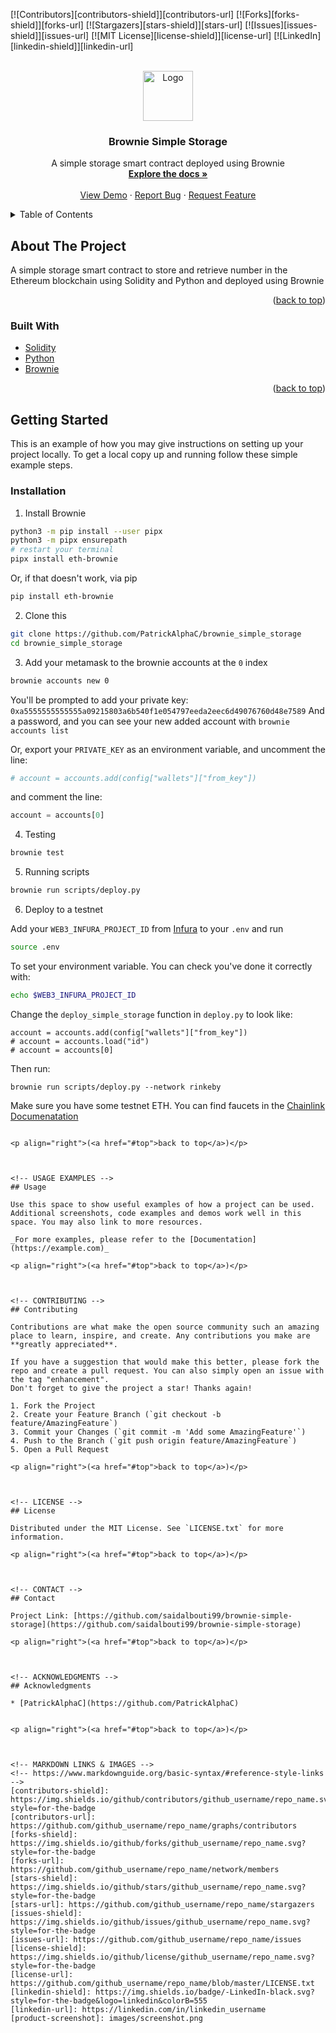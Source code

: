 
<div id="top"></div>
<!--
*** Thanks for checking out my project
*** Don't forget to give the project a star!
*** Thanks again! Now go create something AMAZING! :D
-->



<!-- PROJECT SHIELDS -->
<!--
*** I'm using markdown "reference style" links for readability.
*** Reference links are enclosed in brackets [ ] instead of parentheses ( ).
*** See the bottom of this document for the declaration of the reference variables
*** for contributors-url, forks-url, etc. This is an optional, concise syntax you may use.
*** https://www.markdownguide.org/basic-syntax/#reference-style-links
-->
[![Contributors][contributors-shield]][contributors-url]
[![Forks][forks-shield]][forks-url]
[![Stargazers][stars-shield]][stars-url]
[![Issues][issues-shield]][issues-url]
[![MIT License][license-shield]][license-url]
[![LinkedIn][linkedin-shield]][linkedin-url]



<!-- PROJECT LOGO -->
<br />
<div align="center">
  <a href="https://github.com/saidalbouti99/brownie-simple-storage">
    <img src="https://www.google.com/search?q=solidity+symbol&sxsrf=APq-WBsaizo6dEXhWG-Uo5Z9OAhYROD4-g:1646578259757&source=lnms&tbm=isch&sa=X&ved=2ahUKEwiJ3ZGC3rH2AhUg63MBHcWwDLsQ_AUoAXoECAEQAw&biw=1536&bih=662&dpr=1.25#imgrc=Ahvg8X_JVTzJHM" alt="Logo" width="80" height="80">
  </a>

<h3 align="center">Brownie Simple Storage</h3>

  <p align="center">
    A simple storage smart contract deployed using Brownie
    <br />
    <a href="https://github.com/saidalbouti99/brownie-simple-storage"><strong>Explore the docs »</strong></a>
    <br />
    <br />
    <a href="https://github.com/saidalbouti99/brownie-simple-storage">View Demo</a>
    ·
    <a href="https://github.com/saidalbouti99/brownie-simple-storage/issues">Report Bug</a>
    ·
    <a href="https://github.com/saidalbouti99/brownie-simple-storage/issues">Request Feature</a>
  </p>
</div>



<!-- TABLE OF CONTENTS -->
<details>
  <summary>Table of Contents</summary>
  <ol>
    <li>
      <a href="#about-the-project">About The Project</a>
      <ul>
        <li><a href="#built-with">Built With</a></li>
      </ul>
    </li>
    <li>
      <a href="#getting-started">Getting Started</a>
      <ul>
        <li><a href="#prerequisites">Prerequisites</a></li>
        <li><a href="#installation">Installation</a></li>
      </ul>
    </li>
    <li><a href="#usage">Usage</a></li>
    <li><a href="#roadmap">Roadmap</a></li>
    <li><a href="#contributing">Contributing</a></li>
    <li><a href="#license">License</a></li>
    <li><a href="#contact">Contact</a></li>
    <li><a href="#acknowledgments">Acknowledgments</a></li>
  </ol>
</details>



<!-- ABOUT THE PROJECT -->
## About The Project

 A simple storage smart contract to store and retrieve number in the Ethereum blockchain using Solidity and Python and deployed using Brownie

<p align="right">(<a href="#top">back to top</a>)</p>



### Built With

* [Solidity](https://soliditylang.org/)
* [Python](https://www.python.org/)
* [Brownie](https://eth-brownie.readthedocs.io/en/stable/)

<p align="right">(<a href="#top">back to top</a>)</p>



<!-- GETTING STARTED -->
## Getting Started

This is an example of how you may give instructions on setting up your project locally.
To get a local copy up and running follow these simple example steps.


### Installation

1. Install Brownie

```bash
python3 -m pip install --user pipx
python3 -m pipx ensurepath
# restart your terminal
pipx install eth-brownie
```
Or, if that doesn't work, via pip
```bash
pip install eth-brownie
```

2. Clone this
```bash
git clone https://github.com/PatrickAlphaC/brownie_simple_storage
cd brownie_simple_storage
```
3. Add your metamask to the brownie accounts at the `0` index

```bash
brownie accounts new 0
```
You'll be prompted to add your private key:
`0xa5555555555555a09215803a6b540f1e054797eeda2eec6d49076760d48e7589`
And a password, and you can see your new added account with `brownie accounts list`

Or, export your `PRIVATE_KEY` as an environment variable, and uncomment the line:
```python
# account = accounts.add(config["wallets"]["from_key"])
```
and comment the line:
```python
account = accounts[0]
```

4. Testing

```bash
brownie test
```

5. Running scripts

```bash
brownie run scripts/deploy.py
```

6. Deploy to a testnet

Add your `WEB3_INFURA_PROJECT_ID` from [Infura](https://infura.io/) to your `.env` and run 
```bash
source .env
``` 
To set your environment variable. You can check you've done it correctly with:
```bash
echo $WEB3_INFURA_PROJECT_ID
```
Change the `deploy_simple_storage` function in `deploy.py` to look like:
```
account = accounts.add(config["wallets"]["from_key"])
# account = accounts.load("id")
# account = accounts[0]
```

Then run:
```
brownie run scripts/deploy.py --network rinkeby
```

Make sure you have some testnet ETH. You can find faucets in the [Chainlink Documenatation](https://docs.chain.link/docs/link-token-contracts/)



   ```

<p align="right">(<a href="#top">back to top</a>)</p>



<!-- USAGE EXAMPLES -->
## Usage

Use this space to show useful examples of how a project can be used. Additional screenshots, code examples and demos work well in this space. You may also link to more resources.

_For more examples, please refer to the [Documentation](https://example.com)_

<p align="right">(<a href="#top">back to top</a>)</p>



<!-- CONTRIBUTING -->
## Contributing

Contributions are what make the open source community such an amazing place to learn, inspire, and create. Any contributions you make are **greatly appreciated**.

If you have a suggestion that would make this better, please fork the repo and create a pull request. You can also simply open an issue with the tag "enhancement".
Don't forget to give the project a star! Thanks again!

1. Fork the Project
2. Create your Feature Branch (`git checkout -b feature/AmazingFeature`)
3. Commit your Changes (`git commit -m 'Add some AmazingFeature'`)
4. Push to the Branch (`git push origin feature/AmazingFeature`)
5. Open a Pull Request

<p align="right">(<a href="#top">back to top</a>)</p>



<!-- LICENSE -->
## License

Distributed under the MIT License. See `LICENSE.txt` for more information.

<p align="right">(<a href="#top">back to top</a>)</p>



<!-- CONTACT -->
## Contact

Project Link: [https://github.com/saidalbouti99/brownie-simple-storage](https://github.com/saidalbouti99/brownie-simple-storage)

<p align="right">(<a href="#top">back to top</a>)</p>



<!-- ACKNOWLEDGMENTS -->
## Acknowledgments

* [PatrickAlphaC](https://github.com/PatrickAlphaC)


<p align="right">(<a href="#top">back to top</a>)</p>



<!-- MARKDOWN LINKS & IMAGES -->
<!-- https://www.markdownguide.org/basic-syntax/#reference-style-links -->
[contributors-shield]: https://img.shields.io/github/contributors/github_username/repo_name.svg?style=for-the-badge
[contributors-url]: https://github.com/github_username/repo_name/graphs/contributors
[forks-shield]: https://img.shields.io/github/forks/github_username/repo_name.svg?style=for-the-badge
[forks-url]: https://github.com/github_username/repo_name/network/members
[stars-shield]: https://img.shields.io/github/stars/github_username/repo_name.svg?style=for-the-badge
[stars-url]: https://github.com/github_username/repo_name/stargazers
[issues-shield]: https://img.shields.io/github/issues/github_username/repo_name.svg?style=for-the-badge
[issues-url]: https://github.com/github_username/repo_name/issues
[license-shield]: https://img.shields.io/github/license/github_username/repo_name.svg?style=for-the-badge
[license-url]: https://github.com/github_username/repo_name/blob/master/LICENSE.txt
[linkedin-shield]: https://img.shields.io/badge/-LinkedIn-black.svg?style=for-the-badge&logo=linkedin&colorB=555
[linkedin-url]: https://linkedin.com/in/linkedin_username
[product-screenshot]: images/screenshot.png

